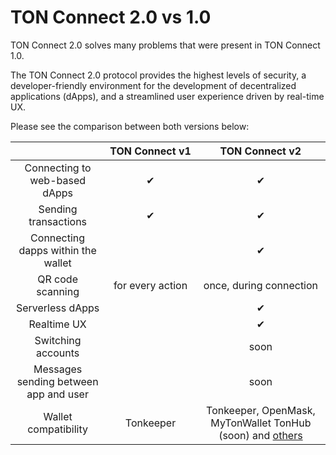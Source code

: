 # TON Connect 2.0 vs 1.0


TON Connect 2.0 solves many problems that were present in TON Connect 1.0.

The TON Connect 2.0 protocol provides the highest levels of security, a developer-friendly environment for the development of decentralized applications (dApps), and a streamlined user experience driven by real-time UX.

Please see the comparison between both versions below:

|                                              | TON&nbsp;Connect&nbsp;v1 |                   TON&nbsp;Connect&nbsp;v2                    |
|:--------------------------------------------:| :----------------------: |:-------------------------------------------------------------:|
|        Connecting to web-based dApps         |            ✔︎            |                              ✔︎                               |
|             Sending transactions             |            ✔︎            |                              ✔︎                               |
|      Connecting dapps within the wallet      |                          |                              ✔︎                               |
|               QR code scanning               |     for every action     |                    once, during connection                    |
|               Serverless dApps               |                          |                              ✔︎                               |
|                 Realtime UX                  |                          |                              ✔︎                               |
|              Switching accounts              |                          |                             soon                              |
|    Messages sending between app and user     |                          |                             soon                              |
|             Wallet compatibility             |        Tonkeeper         | Tonkeeper, OpenMask, MyTonWallet TonHub (soon) and [others](/v3/concepts/dive-into-ton/ton-ecosystem/wallet-apps#basics-features) |
